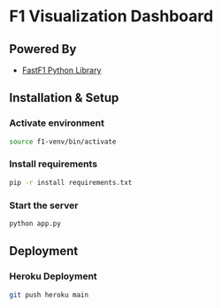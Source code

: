 # F1 Visualization Dashboard

## Powered By

- [FastF1 Python Library](https://docs.fastf1.dev/index.html)

## Installation & Setup

### Activate environment

```bash
source f1-venv/bin/activate
```

### Install requirements

```bash
pip -r install requirements.txt
```

### Start the server

```bash
python app.py
```

## Deployment

### Heroku Deployment

```bash
git push heroku main
```
